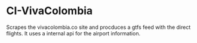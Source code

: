 # CI-VivaColombia

Scrapes the vivacolombia.co site and procduces a gtfs feed with the direct flights. It uses a internal api for the airport information.
